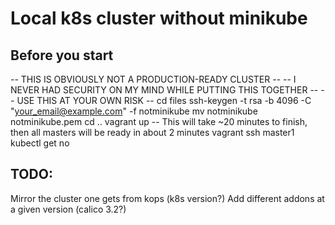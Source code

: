 # Local k8s cluster without minikube

## Before you start
-- THIS IS OBVIOUSLY NOT A PRODUCTION-READY CLUSTER -- 
-- I NEVER HAD SECURITY ON MY MIND WHILE PUTTING THIS TOGETHER --
-- USE THIS AT YOUR OWN RISK --
cd files
ssh-keygen -t rsa -b 4096 -C "your_email@example.com" -f notminikube
mv notminikube notminikube.pem
cd ..
vagrant up
-- This will take ~20 minutes to finish, then all masters will be ready in about 2 minutes
vagrant ssh master1
kubectl get no
## TODO:
Mirror the cluster one gets from kops (k8s version?)
Add different addons at a given version (calico 3.2?)
